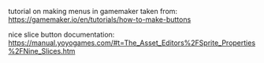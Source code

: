 tutorial on making menus in gamemaker taken from:
https://gamemaker.io/en/tutorials/how-to-make-buttons


nice slice button documentation:
https://manual.yoyogames.com/#t=The_Asset_Editors%2FSprite_Properties%2FNine_Slices.htm